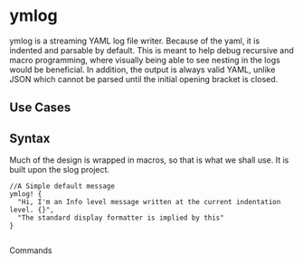 # ymlog

ymlog is a streaming YAML log file writer. Because of the yaml, it is indented and parsable by
default. This is meant to help debug recursive and macro programming, where visually being able to
see nesting in the logs would be beneficial. In addition, the output is always valid YAML, unlike
JSON which cannot be parsed until the initial opening bracket is closed.

## Use Cases

## Syntax

Much of the design is wrapped in macros, so that is what we shall use. It is built upon the slog
project.

```
//A Simple default message
ymlog! {
  "Hi, I'm an Info level message written at the current indentation level. {}",
  "The standard display formatter is implied by this"
}


```

Commands
